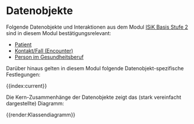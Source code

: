 # Datenobjekte

Folgende Datenobjekte und Interaktionen aus dem Modul [ISiK Basis Stufe 2](https://simplifier.net/guide/isik-basismodul-stufe2/Einfuehrung) sind in diesem Modul bestätigungsrelevant:
* [Patient](https://simplifier.net/guide/isik-basismodul-stufe2/PatientPatient)
* [Kontakt/Fall (Encounter)](https://simplifier.net/guide/isik-basismodul-stufe2/KontaktFallEncounter)
* [Person im Gesundheitsberuf](https://simplifier.net/guide/isik-basismodul-stufe2/PersonImGesundheitsberufPractitioner)

Darüber hinaus gelten in diesem Modul folgende Datenobjekt-spezifische Festlegungen:

{{index:current}}

Die Kern-Zusammenhänge der Datenobjekte zeigt das (stark vereinfacht dargestellte) Diagramm:

{{render:Klassendiagramm}}
